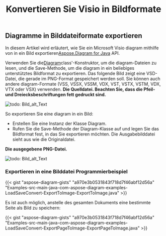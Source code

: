 ﻿---
title:  Konvertieren Sie Visio in Bildformate
linktitle: Konvertieren Sie Visio in Bilder
type: docs
weight: 20
url: /de/java/convert-visio-to-image/
description: Dieses Thema zeigt Ihnen, wie Sie mit Aspose.Diagram Visio in verschiedene Bildformate konvertieren können. Konvertieren Sie Visio, VSD, VSS, VDW, VST, VSDX, VSSX, VSTX, VSDM, VSTM, VSSM in PNG-, JPEG-, BMP-Bilder mit ein paar Zeilen Code.
---
## **Diagramme in Bilddateiformate exportieren**
 In diesem Artikel wird erläutert, wie Sie ein Microsoft Visio diagram mithilfe von in ein Bild exportieren[Aspose.Diagram for Java](https://products.aspose.com/diagram/java/) API.

 Verwenden Sie die[Diagram](https://reference.aspose.com/diagram/java/com.aspose.diagram/diagram)class'-Konstruktor, um die diagram-Dateien zu lesen, und die Save-Methode, um die diagram in ein beliebiges unterstütztes Bildformat zu exportieren. Das folgende Bild zeigt eine VSD-Datei, die gerade im PNG-Format gespeichert werden soll. Sie können auch andere diagram-Formate (VSS, VSSX, VSSM, VDX, VST, VSTX, VSTM, VDX, VTX oder VSX) verwenden.
**Die Quelldatei. Beachten Sie, dass die Pfeil- und Dreiecksbeschriftungen fett gedruckt sind.**

![todo: Bild_alt_Text](http://i.imgur.com/WOV36ek.png)

So exportieren Sie eine diagram in ein Bild:

- Erstellen Sie eine Instanz der Klasse Diagram.
- Rufen Sie die Save-Methode der Diagram-Klasse auf und legen Sie das Bildformat fest, in das Sie exportieren möchten. Die Ausgabebilddatei sieht aus wie die Originaldatei.

**Die ausgegebene PNG-Datei.**

![todo: Bild_alt_Text](http://i.imgur.com/WOV36ek.png)
### **Exportieren in eine Bilddatei Programmierbeispiel**
{{< gist "aspose-diagram-gists" "a970e3b0531843f718d7f46abf12d56a" "Examples-src-main-java-com-aspose-diagram-examples-LoadSaveConvert-ExportToImage-ExportToImage.java" >}}

Es ist auch möglich, anstelle des gesamten Dokuments eine bestimmte Seite als Bild zu speichern:

{{< gist "aspose-diagram-gists" "a970e3b0531843f718d7f46abf12d56a" "Examples-src-main-java-com-aspose-diagram-examples-LoadSaveConvert-ExportPageToImage-ExportPageToImage.java" >}}